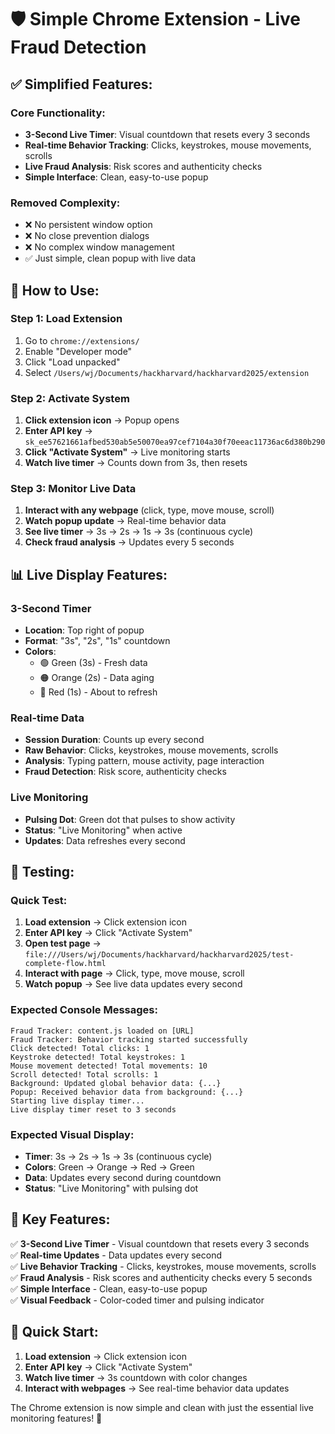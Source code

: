 # 🛡️ Simple Chrome Extension - Live Fraud Detection

## ✅ **Simplified Features:**

### **Core Functionality:**
- **3-Second Live Timer**: Visual countdown that resets every 3 seconds
- **Real-time Behavior Tracking**: Clicks, keystrokes, mouse movements, scrolls
- **Live Fraud Analysis**: Risk scores and authenticity checks
- **Simple Interface**: Clean, easy-to-use popup

### **Removed Complexity:**
- ❌ No persistent window option
- ❌ No close prevention dialogs
- ❌ No complex window management
- ✅ Just simple, clean popup with live data

## 🚀 **How to Use:**

### **Step 1: Load Extension**
1. Go to `chrome://extensions/`
2. Enable "Developer mode"
3. Click "Load unpacked"
4. Select `/Users/wj/Documents/hackharvard/hackharvard2025/extension`

### **Step 2: Activate System**
1. **Click extension icon** → Popup opens
2. **Enter API key** → `sk_ee57621661afbed530ab5e50070ea97cef7104a30f70eeac11736ac6d380b290`
3. **Click "Activate System"** → Live monitoring starts
4. **Watch live timer** → Counts down from 3s, then resets

### **Step 3: Monitor Live Data**
1. **Interact with any webpage** (click, type, move mouse, scroll)
2. **Watch popup update** → Real-time behavior data
3. **See live timer** → 3s → 2s → 1s → 3s (continuous cycle)
4. **Check fraud analysis** → Updates every 5 seconds

## 📊 **Live Display Features:**

### **3-Second Timer**
- **Location**: Top right of popup
- **Format**: "3s", "2s", "1s" countdown
- **Colors**: 
  - 🟢 Green (3s) - Fresh data
  - 🟠 Orange (2s) - Data aging  
  - 🔴 Red (1s) - About to refresh

### **Real-time Data**
- **Session Duration**: Counts up every second
- **Raw Behavior**: Clicks, keystrokes, mouse movements, scrolls
- **Analysis**: Typing pattern, mouse activity, page interaction
- **Fraud Detection**: Risk score, authenticity checks

### **Live Monitoring**
- **Pulsing Dot**: Green dot that pulses to show activity
- **Status**: "Live Monitoring" when active
- **Updates**: Data refreshes every second

## 🧪 **Testing:**

### **Quick Test:**
1. **Load extension** → Click extension icon
2. **Enter API key** → Click "Activate System"
3. **Open test page** → `file:///Users/wj/Documents/hackharvard/hackharvard2025/test-complete-flow.html`
4. **Interact with page** → Click, type, move mouse, scroll
5. **Watch popup** → See live data updates every second

### **Expected Console Messages:**
```
Fraud Tracker: content.js loaded on [URL]
Fraud Tracker: Behavior tracking started successfully
Click detected! Total clicks: 1
Keystroke detected! Total keystrokes: 1
Mouse movement detected! Total movements: 10
Scroll detected! Total scrolls: 1
Background: Updated global behavior data: {...}
Popup: Received behavior data from background: {...}
Starting live display timer...
Live display timer reset to 3 seconds
```

### **Expected Visual Display:**
- **Timer**: 3s → 2s → 1s → 3s (continuous cycle)
- **Colors**: Green → Orange → Red → Green
- **Data**: Updates every second during countdown
- **Status**: "Live Monitoring" with pulsing dot

## 🎯 **Key Features:**

✅ **3-Second Live Timer** - Visual countdown that resets every 3 seconds  
✅ **Real-time Updates** - Data updates every second  
✅ **Live Behavior Tracking** - Clicks, keystrokes, mouse movements, scrolls  
✅ **Fraud Analysis** - Risk scores and authenticity checks every 5 seconds  
✅ **Simple Interface** - Clean, easy-to-use popup  
✅ **Visual Feedback** - Color-coded timer and pulsing indicator  

## 🚀 **Quick Start:**

1. **Load extension** → Click extension icon
2. **Enter API key** → Click "Activate System"  
3. **Watch live timer** → 3s countdown with color changes
4. **Interact with webpages** → See real-time behavior data updates

The Chrome extension is now simple and clean with just the essential live monitoring features! 🎉
